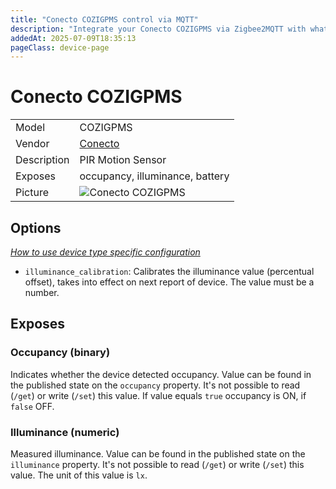 ```yaml
---
title: "Conecto COZIGPMS control via MQTT"
description: "Integrate your Conecto COZIGPMS via Zigbee2MQTT with whatever smart home infrastructure you are using without the vendor's bridge or gateway."
addedAt: 2025-07-09T18:35:13
pageClass: device-page
---
```


<!-- !!!! -->
<!-- ATTENTION: This file is auto-generated through docgen! -->
<!-- You can only edit the "Notes"-Section between the two comment lines "Notes BEGIN" and "Notes END". -->
<!-- Do not use h1 or h2 heading within "## Notes"-Section. -->
<!-- !!!! -->

# Conecto COZIGPMS

|     |     |
|-----|-----|
| Model | COZIGPMS  |
| Vendor  | [Conecto](/supported-devices/#v=Conecto)  |
| Description | PIR Motion Sensor |
| Exposes | occupancy, illuminance, battery |
| Picture | ![Conecto COZIGPMS](https://www.zigbee2mqtt.io/images/devices/COZIGPMS.png) |


<!-- Notes BEGIN: You can edit here. Add "## Notes" headline if not already present. -->


<!-- Notes END: Do not edit below this line -->



## Options
*[How to use device type specific configuration](../guide/configuration/devices-groups.md#specific-device-options)*

* `illuminance_calibration`: Calibrates the illuminance value (percentual offset), takes into effect on next report of device. The value must be a number.


## Exposes

### Occupancy (binary)
Indicates whether the device detected occupancy.
Value can be found in the published state on the `occupancy` property.
It's not possible to read (`/get`) or write (`/set`) this value.
If value equals `true` occupancy is ON, if `false` OFF.

### Illuminance (numeric)
Measured illuminance.
Value can be found in the published state on the `illuminance` property.
It's not possible to read (`/get`) or write (`/set`) this value.
The unit of this value is `lx`.

